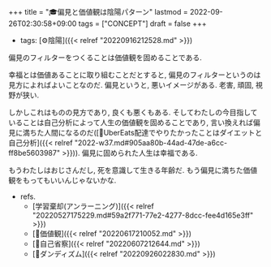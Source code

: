 +++
title = "🎓偏見と価値観は陰陽パターン"
lastmod = 2022-09-26T02:30:58+09:00
tags = ["CONCEPT"]
draft = false
+++

-   tags: [⚙陰陽]({{< relref "20220916212528.md" >}})

偏見のフィルターをつくることは価値観を固めることである.

幸福とは価値あることに取り組むことだとすると, 偏見のフィルターというのは見方によればよいことなのだ. 偏見というと, 悪いイメージがある. 老害, 頑固, 視野が狭い.

しかしこれはものの見方であり, 良くも悪くもある. そしてわたしの今目指していることは自己分析によって人生の価値観を固めることであり, 言い換えれば偏見に満ちた人間になるのだ([💭UberEats配達でやりたかったことはダイエットと自己分析]({{< relref "2022-w37.md#905aa80b-44ad-47de-a6cc-ff8be5603987" >}})). 偏見に固められた人生は幸福である.

もうわたしはおじさんだし, 死を意識して生きる年齢だ. もう偏見に満ちた価値観をもってもいいんじゃないかな.

-   refs.
    -   [学習棄却(アンラーニング)]({{< relref "20220527175229.md#59a2f771-77e2-4277-8dcc-fee4d165e3ff" >}})
    -   [📝価値観]({{< relref "20220617210052.md" >}})
    -   [📝自己省察]({{< relref "20220607212644.md" >}})
    -   [📝ダンディズム]({{< relref "20220926022830.md" >}})
